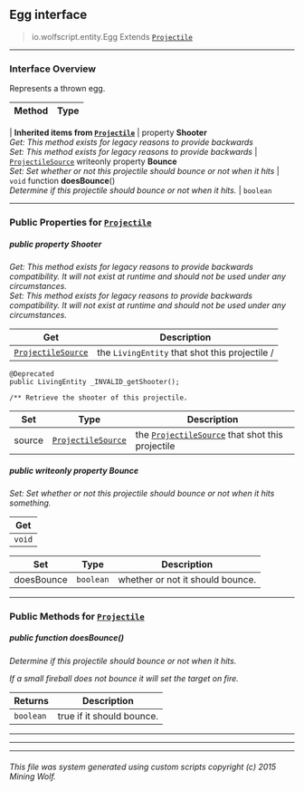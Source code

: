 ## Egg __interface__

>io.wolfscript.entity.Egg
>Extends [`Projectile`](Projectile.md)

---

### Interface Overview

Represents a thrown egg.

Method | Type   
--- | :--- 
 |
__Inherited items from [`Projectile`](Projectile.md)__ |
  property __Shooter__ <br> _Get: This method exists for legacy reasons to provide backwards<br>Set: This method exists for legacy reasons to provide backwards_ | [`ProjectileSource`](../projectiles/ProjectileSource.md)
 writeonly property __Bounce__ <br> _Set: Set whether or not this projectile should bounce or not when it hits_ | `void`
 function __doesBounce__() <br> _Determine if this projectile should bounce or not when it hits._ | `boolean`





---


### Public Properties for [`Projectile`](Projectile.md)

##### <a id='shooter'></a>public   property __Shooter__

_Get: This method exists for legacy reasons to provide backwards compatibility. It will not exist at runtime and should not be used under any circumstances.<br>Set: This method exists for legacy reasons to provide backwards compatibility. It will not exist at runtime and should not be used under any circumstances._

Get | Description
--- | --- 
[`ProjectileSource`](../projectiles/ProjectileSource.md) | the `LivingEntity` that shot this projectile /
    @Deprecated
    public LivingEntity _INVALID_getShooter();

    /** Retrieve the shooter of this projectile.

Set | Type | Description  
--- | --- | --- 
source | [`ProjectileSource`](../projectiles/ProjectileSource.md) | the [`ProjectileSource`](../projectiles/ProjectileSource.md) that shot this projectile


##### <a id='bounce'></a>public  writeonly property __Bounce__

_Set: Set whether or not this projectile should bounce or not when it hits something._

Get | 
--- | 
`void` |

Set | Type | Description  
--- | --- | --- 
doesBounce | `boolean` | whether or not it should bounce.


---

### Public Methods for [`Projectile`](Projectile.md)

##### <a id='doesbounce'></a>public  function __doesBounce__()

_Determine if this projectile should bounce or not when it hits. <p> If a small fireball does not bounce it will set the target on fire._

Returns | Description
--- | --- 
`boolean` | true if it should bounce.


---
---


---


###### This file was system generated using custom scripts copyright (c) 2015 Mining Wolf.
	

